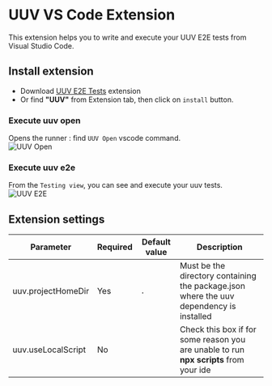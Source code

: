 # UUV VS Code Extension

This extension helps you to write and execute your UUV E2E tests from Visual Studio Code. 

## Install extension
- Download [UUV E2E Tests](https://marketplace.visualstudio.com/items?itemName=e2e-test-quest.uuv-vscode-extension) extension
- Or find **"UUV"** from Extension tab, then click on `install` button.

### Execute **uuv open**
Opens the runner : find `UUV Open` vscode command.<br/>
![UUV Open](https://github.com/Orange-OpenSource/uuv/raw/HEAD/packages/vscode-extension/docs/images/uuv-open.png)

### Execute **uuv e2e**
From the `Testing view`, you can see and execute your uuv tests.<br/>
![UUV E2E](https://github.com/Orange-OpenSource/uuv/raw/HEAD/packages/vscode-extension/docs/images/uuv-e2e.png)

## Extension settings

| Parameter             | Required | Default value | Description                                                                                |
|-----------------------|----------|---------------|--------------------------------------------------------------------------------------------|
| uuv.projectHomeDir    | Yes      | `.`           | Must be the directory containing the package.json where the uuv dependency is installed    |
| uuv.useLocalScript    | No       |               | Check this box if for some reason you are unable to run **npx scripts** from your ide      |
